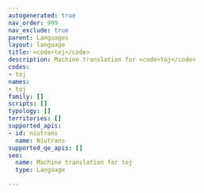 ```yaml
---
autogenerated: true
nav_order: 999
nav_exclude: true
parent: Languages
layout: language
title: <code>toj</code>
description: Machine translation for <code>toj</code>
codes:
- toj
names:
- toj
family: []
scripts: []
typology: []
territories: []
supported_apis:
- id: niutrans
  name: Niutrans
supported_qe_apis: []
seo:
  name: Machine translation for toj
  type: Language

---
```


